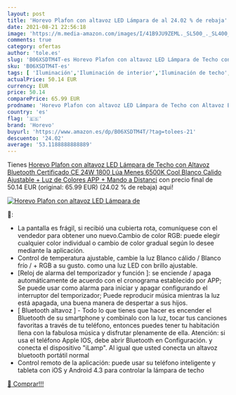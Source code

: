 ```yaml
---
layout: post
title: 'Horevo Plafon con altavoz LED Lámpara de al 24.02 % de rebaja'
date: 2021-08-21 22:56:18
image: 'https://m.media-amazon.com/images/I/41B9JU9ZEML._SL500_._SL400_.jpg'
comments: true
category: ofertas
author: 'tole.es'
slug: 'B06XSDTM4T-es Horevo Plafon con altavoz LED Lámpara de Techo con Altavoz...'
sku: 'B06XSDTM4T-es'
tags: [ 'Iluminación','Iluminación de interior','Iluminación de techo','Iluminación de techo de interior','altavoz','bluetooth','horevo', ]
actualPrice: 50.14 EUR
currency: EUR
price: 50.14
comparePrice: 65.99 EUR
prodname: 'Horevo Plafon con altavoz LED Lámpara de Techo con Altavoz Bluetooth  Certificado CE  24W  1800 Lúa Menes  6500K Cool Blanco Calido Ajustable + Luz de Colores  APP + Mando a Distanci'
country: 'es'
flag: '🇪🇸'
brand: 'Horevo'
buyurl: 'https://www.amazon.es/dp/B06XSDTM4T/?tag=tolees-21'
descuento: '24.02'
average: '53.1188888888889'
---
```


Tienes [Horevo Plafon con altavoz LED Lámpara de Techo con Altavoz Bluetooth  Certificado CE  24W  1800 Lúa Menes  6500K Cool Blanco Calido Ajustable + Luz de Colores  APP + Mando a Distanci](https://www.amazon.es/dp/B06XSDTM4T/?tag=tolees-21) con precio final de  50.14 EUR (original: 65.99 EUR) (24.02 %  de rebaja) aqui!

[![Horevo Plafon con altavoz LED Lámpara de](https://m.media-amazon.com/images/I/41B9JU9ZEML._SL500_._SL400_.jpg)](https://www.amazon.es/dp/B06XSDTM4T/?tag=tolees-21)

🔎:

- La pantalla es frágil, si recibió una cubierta rota, comuníquese con el vendedor para obtener uno nuevo.Cambio de color RGB: puede elegir cualquier color individual o cambio de color gradual según lo desee mediante la aplicación.
- Control de temperatura ajustable, cambie la luz Blanco cálido / Blanco frío / + RGB a su gusto. como una luz LED con brillo ajustable.
- [Reloj de alarma del temporizador y función ]: se enciende / apaga automáticamente de acuerdo con el cronograma establecido por APP; Se puede usar como alarma para iniciar y apagar configurando el interruptor del temporizador; Puede reproducir música mientras la luz está apagada, una buena manera de despertar a sus hijos.
- [ Bluetooth altavoz ] - Todo lo que tienes que hacer es encender el Bluetooth de su smartphone y combinalo con la luz, tocar tus canciones favoritas a través de tu teléfono, entonces puedes tener tu habitación llena con la fabulosa música y disfrutar plenamente de ella. Atención: si usa el teléfono Apple IOS, debe abrir Bluetooth en Configuración. y conecta el dispositivo "iLamp". Al igual que usted conecta un altavoz bluetooth portátil normal
- Control remoto de la aplicación: puede usar su teléfono inteligente y tableta con iOS y Android 4.3 para controlar la lámpara de techo

[🛒 Comprar!!!](https://www.amazon.es/dp/B06XSDTM4T/?tag=tolees-21)
